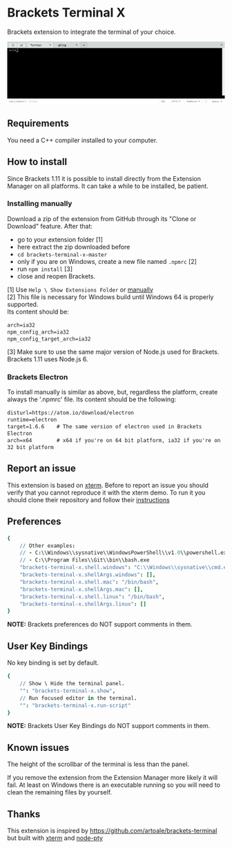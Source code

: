 # Brackets Terminal X

Brackets extension to integrate the terminal of your choice.

![Terminals](screenshots/terminals.png)


## Requirements

You need a C++ compiler installed to your computer.


## How to install

Since Brackets 1.11 it is possible to install directly from the Extension Manager on all platforms.
It can take a while to be installed, be patient.

### Installing manually

Download a zip of the extension from GitHub through its "Clone or Download" feature.
After that:
- go to your extension folder [1]
- here extract the zip downloaded before
- `cd brackets-terminal-x-master`
- only if you are on Windows, create a new file named `.npmrc` [2]
- run `npm install` [3]
- close and reopen Brackets.



[1] Use `Help \ Show Extensions Folder` or [manually](https://github.com/adobe/brackets/wiki/Extension-Locations#user-extensions-folder)<br />
[2] This file is necessary for Windows build until Windows 64 is properly supported.<br />
Its content should be:
```properties
arch=ia32
npm_config_arch=ia32
npm_config_target_arch=ia32
```
[3] Make sure to use the same major version of Node.js used for Brackets. Brackets 1.11 uses Node.js 6.<br />


### Brackets Electron

To install manually is similar as above, but, regardless the platform, create always the '.npmrc' file.
Its content should be the following:
```properties
disturl=https://atom.io/download/electron
runtime=electron
target=1.6.6    # The same version of electron used in Brackets Electron
arch=x64        # x64 if you're on 64 bit platform, ia32 if you're on 32 bit platform
```


## Report an issue

This extension is based on [xterm](https://github.com/sourcelair/xterm.js).
Before to report an issue you should verify that you cannot reproduce it with the xterm demo.
To run it you should clone their repository and follow their [instructions](https://github.com/sourcelair/xterm.js#demo)


## Preferences

```cson
{
    // Other examples:
    // - C:\\Windows\\sysnative\\WindowsPowerShell\\v1.0\\powershell.exe
    // - C:\\Program Files\\Git\\bin\\bash.exe
    "brackets-terminal-x.shell.windows": "C:\\Windows\\sysnative\\cmd.exe",
    "brackets-terminal-x.shellArgs.windows": [],
    "brackets-terminal-x.shell.mac": "/bin/bash",
    "brackets-terminal-x.shellArgs.mac": [],
    "brackets-terminal-x.shell.linux": "/bin/bash",
    "brackets-terminal-x.shellArgs.linux": []
}
```

**NOTE:** Brackets preferences do NOT support comments in them.


## User Key Bindings

No key binding is set by default.

```cson
{
    // Show \ Hide the terminal panel.
    "": "brackets-terminal-x.show",
    // Run focused editor in the terminal.
    "": "brackets-terminal-x.run-script"
}
```

**NOTE:** Brackets User Key Bindings do NOT support comments in them.


## Known issues

The height of the scrollbar of the terminal is less than the panel.

If you remove the extension from the Extension Manager more likely it will fail.
At least on Windows there is an executable running so you will need to clean the remaining files by yourself.


## Thanks

This extension is inspired by https://github.com/artoale/brackets-terminal but built with [xterm](http://xtermjs.org) and [node-pty](https://github.com/Tyriar/node-pty)
